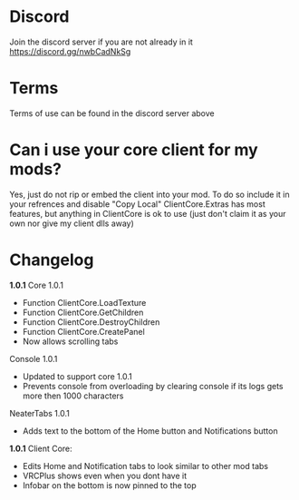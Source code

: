 # Discord
Join the discord server if you are not already in it
https://discord.gg/nwbCadNkSg

# Terms
Terms of use can be found in the discord server above

# Can i use your core client for my mods?
Yes, just do not rip or embed the client into your mod.
To do so include it in your refrences and disable "Copy Local"
ClientCore.Extras has most features, but anything in ClientCore is ok to use (just don't claim it as your own nor give my client dlls away)

# Changelog
**1.0.1**
Core 1.0.1
 - Function ClientCore.LoadTexture
 - Function ClientCore.GetChildren
 - Function ClientCore.DestroyChildren
 - Function ClientCore.CreatePanel
 - Now allows scrolling tabs
 
Console 1.0.1
 - Updated to support core 1.0.1
 - Prevents console from overloading by clearing console if its logs gets more then 1000 characters
 
NeaterTabs 1.0.1
 - Adds text to the bottom of the Home button and Notifications button


**1.0.1**
 Client Core:
  - Edits Home and Notification tabs to look similar to other mod tabs
  - VRCPlus shows even when you dont have it
  - Infobar on the bottom is now pinned to the top
